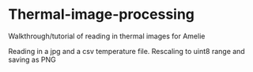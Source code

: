 # Thermal-image-processing
Walkthrough/tutorial of reading in thermal images for Amelie

Reading in a jpg and a csv temperature file. Rescaling to uint8 range and saving as PNG
